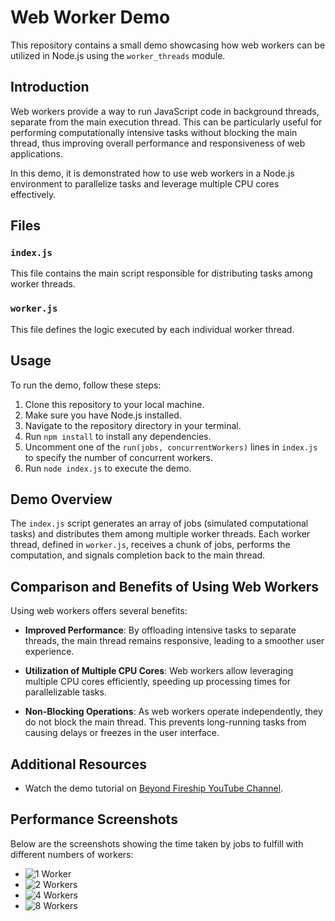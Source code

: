 ﻿# Web Worker Demo

This repository contains a small demo showcasing how web workers can be utilized in Node.js using the `worker_threads` module.

## Introduction

Web workers provide a way to run JavaScript code in background threads, separate from the main execution thread. This can be particularly useful for performing computationally intensive tasks without blocking the main thread, thus improving overall performance and responsiveness of web applications.

In this demo, it is demonstrated how to use web workers in a Node.js environment to parallelize tasks and leverage multiple CPU cores effectively.

## Files

### `index.js`

This file contains the main script responsible for distributing tasks among worker threads.

### `worker.js`

This file defines the logic executed by each individual worker thread.

## Usage

To run the demo, follow these steps:

1. Clone this repository to your local machine.
2. Make sure you have Node.js installed.
3. Navigate to the repository directory in your terminal.
4. Run `npm install` to install any dependencies.
5. Uncomment one of the `run(jobs, concurrentWorkers)` lines in `index.js` to specify the number of concurrent workers.
6. Run `node index.js` to execute the demo.

## Demo Overview

The `index.js` script generates an array of jobs (simulated computational tasks) and distributes them among multiple worker threads. Each worker thread, defined in `worker.js`, receives a chunk of jobs, performs the computation, and signals completion back to the main thread.

## Comparison and Benefits of Using Web Workers

Using web workers offers several benefits:

- **Improved Performance**: By offloading intensive tasks to separate threads, the main thread remains responsive, leading to a smoother user experience.
  
- **Utilization of Multiple CPU Cores**: Web workers allow leveraging multiple CPU cores efficiently, speeding up processing times for parallelizable tasks.
  
- **Non-Blocking Operations**: As web workers operate independently, they do not block the main thread. This prevents long-running tasks from causing delays or freezes in the user interface.

## Additional Resources

- Watch the demo tutorial on [Beyond Fireship YouTube Channel](https://www.youtube.com/watch?v=-JE8P2TiJEg).

## Performance Screenshots

Below are the screenshots showing the time taken by jobs to fulfill with different numbers of workers:

- ![1 Worker](https://github.com/Ketan-Karki/Web-Worker-Demo/assets/145958804/c3a9ebc9-dcc2-456d-b6f3-06b43c697e45)
- ![2 Workers](https://github.com/Ketan-Karki/Web-Worker-Demo/assets/145958804/d2deaddd-390a-4d18-8d6b-bf12054a564b)
- ![4 Workers](https://github.com/Ketan-Karki/Web-Worker-Demo/assets/145958804/2041b3fd-2fa1-403e-a5f5-fd712dd5ece0)
- ![8 Workers](https://github.com/Ketan-Karki/Web-Worker-Demo/assets/145958804/95b5f732-5cf1-4b48-8d31-bc7f0ae508de)
